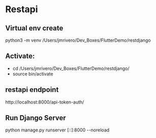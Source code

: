 # Restapi

## Virtual env create

python3 -m venv /Users/jmrivero/Dev_Boxes/FlutterDemo/restdjango

## Activate:
- cd /Users/jmrivero/Dev_Boxes/FlutterDemo/restdjango/
- source bin/activate



## restapi endpoint
http://localhost:8000/api-token-auth/


## Run Django Server

python manage.py runserver [::]:8000 --noreload


